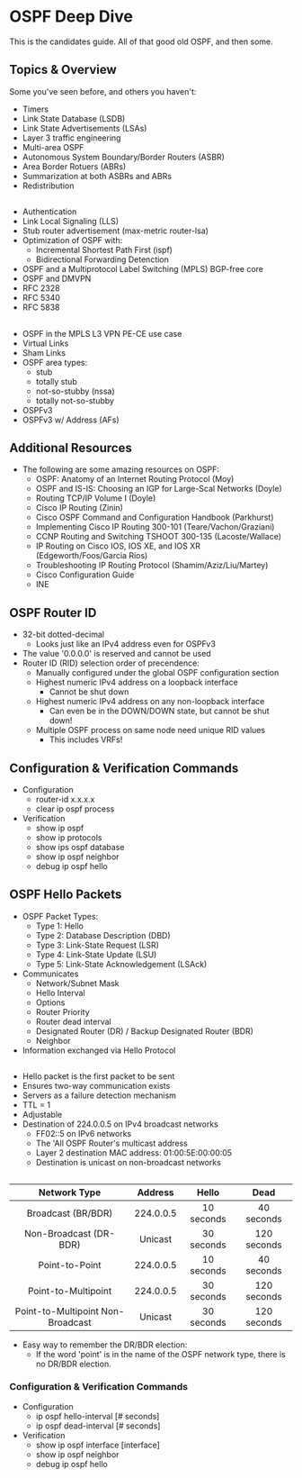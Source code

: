 # OSPF Deep Dive

This is the candidates guide. All of that good old OSPF, and then some.

## Topics & Overview

Some you've seen before, and others you haven't:

* Timers
* Link State Database (LSDB)
* Link State Advertisements (LSAs)
* Layer 3 traffic engineering
* Multi-area OSPF
* Autonomous System Boundary/Border Routers (ASBR)
* Area Border Rotuers (ABRs)
* Summarization at both ASBRs and ABRs
* Redistribution

## 

* Authentication
* Link Local Signaling (LLS)
* Stub router advertisement (max-metric router-lsa)
* Optimization of OSPF with:
    + Incremental Shortest Path First (ispf)
    + Bidirectional Forwarding Detenction
* OSPF and a Multiprotocol Label Switching (MPLS) BGP-free core
* OSPF and DMVPN
* RFC 2328
* RFC 5340
* RFC 5838

## 

* OSPF in the MPLS L3 VPN PE-CE use case
* Virtual Links
* Sham Links
* OSPF area types:
    + stub
    + totally stub
    + not-so-stubby (nssa)
    + totally not-so-stubby
* OSPFv3
* OSPFv3 w/ Address (AFs)

## 

## Additional Resources

* The following are some amazing resources on OSPF:
    + OSPF: Anatomy of an Internet Routing Protocol (Moy)
    + OSPF and IS-IS: Choosing an IGP for Large-Scal Networks (Doyle)
    + Routing TCP/IP Volume I (Doyle)
    + Cisco IP Routing (Zinin)
    + Cisco OSPF Command and Configuration Handbook (Parkhurst)
    + Implementing Cisco IP Routing 300-101 (Teare/Vachon/Graziani)
    + CCNP Routing and Switching TSHOOT 300-135 (Lacoste/Wallace)
    + IP Routing on Cisco IOS, IOS XE, and IOS XR (Edgeworth/Foos/Garcia Rios)
    + Troubleshooting IP Routing Protocol (Shamim/Aziz/Liu/Martey)
    + Cisco Configuration Guide
    + INE

## OSPF Router ID

* 32-bit dotted-decimal
    + Looks just like an IPv4 address even for OSPFv3
* The value '0.0.0.0' is reserved and cannot be used
* Router ID (RID) selection order of precendence:
    + Manually configured under the global OSPF configuration section
    + Highest numeric IPv4 address on a loopback interface
        + Cannot be shut down
    + Highest numeric IPv4 address on any non-loopback interface
        + Can even be in the DOWN/DOWN state, but cannot be shut down!
    + Multiple OSPF process on same node need unique RID values
        + This includes VRFs!

## Configuration & Verification Commands

* Configuration
    + router-id x.x.x.x
    + clear ip ospf process
* Verification
    + show ip ospf
    + show ip protocols
    + show ips ospf database
    + show ip ospf neighbor
    + debug ip ospf hello

## OSPF Hello Packets

* OSPF Packet Types:
    + Type 1: Hello
    + Type 2: Database Description (DBD)
    + Type 3: Link-State Request (LSR)
    + Type 4: Link-State Update (LSU)
    + Type 5: Link-State Acknowledgement (LSAck)
* Communicates
    + Network/Subnet Mask
    + Hello Interval
    + Options
    + Router Priority
    + Router dead interval
    + Designated Router (DR) / Backup Designated Router (BDR)
    + Neighbor
* Information exchanged via Hello Protocol

## 

* Hello packet is the first packet to be sent
* Ensures two-way communication exists
* Servers as a failure detection mechanism
* TTL = 1
* Adjustable
* Destination of 224.0.0.5 on IPv4 broadcast networks
    + FF02::5 on IPv6 networks
    + The 'All OSPF Router's multicast address
    + Layer 2 destination MAC address: 01:00:5E:00:00:05
    + Destination is unicast on non-broadcast networks

## 

| Network Type | Address | Hello | Dead |
|:-:|:-:|:-:|:-:|
|Broadcast (BR/BDR)| 224.0.0.5| 10 seconds| 40 seconds|
|Non-Broadcast (DR-BDR)| Unicast| 30 seconds| 120 seconds|
|Point-to-Point| 224.0.0.5| 10 seconds| 40 seconds|
|Point-to-Multipoint|224.0.0.5| 30 seconds|120 seconds|
|Point-to-Multipoint Non-Broadcast| Unicast| 30 seconds| 120 seconds|

* Easy way to remember the DR/BDR election:
    + If the word 'point' is in the name of the OSPF network type, there is no DR/BDR election.

### Configuration & Verification Commands

* Configuration
    + ip ospf hello-interval [# seconds]
    + ip ospf dead-interval [# seconds]
* Verification
    + show ip ospf interface [interface]
    + show ip ospf neighbor
    + debug ip ospf hello
